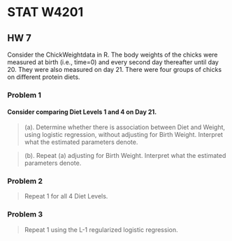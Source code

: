 # STAT W4201

## HW 7

Consider the ChickWeightdata in R. 
The body weights of the chicks were measured at birth (i.e., time=0) and every second day thereafter until day 20. 
They were also measured on day 21. There were four groups of chicks on different protein diets.

### Problem 1
#### Consider comparing Diet Levels 1 and 4 on Day 21.
> (a). Determine whether there is association between Diet and Weight, 
using logistic regression, without adjusting for Birth Weight. 
Interpret what the estimated parameters denote.

> (b). Repeat (a) adjusting for Birth Weight. Interpret what the estimated parameters denote.

### Problem 2
> Repeat 1 for all 4 Diet Levels.

### Problem 3
> Repeat 1 using the L-1 regularized logistic regression.
